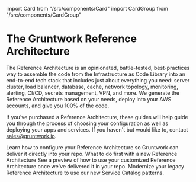 import Card from "/src/components/Card"
import CardGroup from "/src/components/CardGroup"

# The Gruntwork Reference Architecture

The Reference Architecture is an opinionated, battle-tested, best-practices way to assemble the code from the Infrastructure as Code Library into an end-to-end tech stack that includes just about everything you need: server cluster, load balancer, database, cache, network topology, monitoring, alerting, CI/CD, secrets management, VPN, and more. We generate the Reference Architecture based on your needs, deploy into your AWS accounts, and give you 100% of the code.

If you've purchased a Reference Architecture, these guides will help guide you through the process of choosing your configuration as well as deploying your apps and services. If you haven't but would like to, contact [sales@gruntwork.io](mailto:sales@gruntwork.io).

<CardGroup cols={2}>

<Card
  title="Configure Your Reference Architecture"
  href="/guides/reference-architecture/configuration-guide">
Learn how to configure your Reference Architecture so Gruntwork can deliver it directly into your repo.
</Card>
<Card
  title="Manual steps"
  href="/guides/reference-architecture/manual-steps">
  What to do first with a new Reference Architecture
</Card>
<Card
  title="Example Usage Guide"
  href="/guides/reference-architecture/example-usage-guide">
See a preview of how to use your customized Reference Architecture once we've delivered it in your repo.
</Card>
<Card
  title="Update to the Gruntwork Service Catalog"
  href="/guides/reference-architecture/update-to-service-catalog">
Modernize your legacy Reference Architecture to use our new Service Catalog patterns.
</Card>

</CardGroup>


<!-- ##DOCS-SOURCER-START
{
  "sourcePlugin": "local-copier",
  "hash": "90355bb3987987fc66cbf8f435eab1d8"
}
##DOCS-SOURCER-END -->
